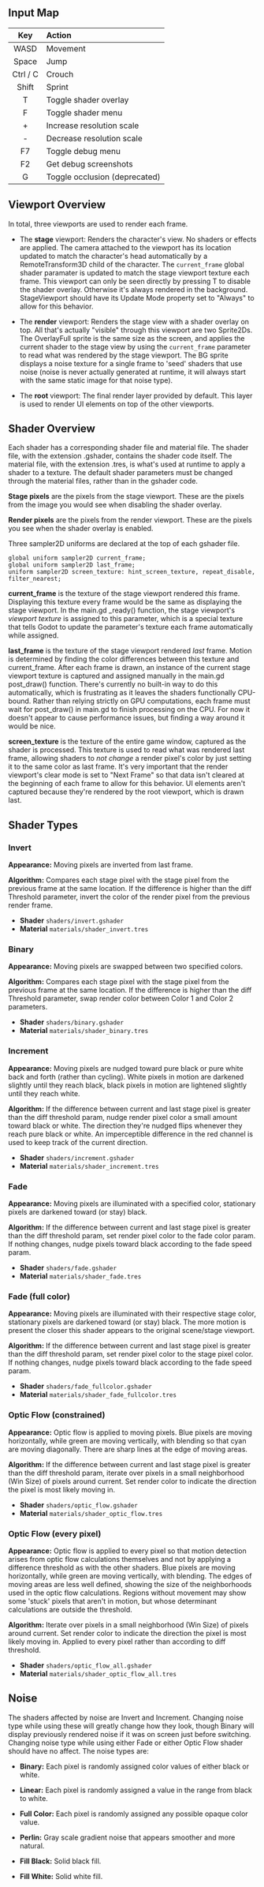 <!-- # Overview -->
## Input Map
| Key      | Action                        |
| :------: | :---------------------------- |
| WASD     | Movement                      |
| Space    | Jump                          |
| Ctrl / C | Crouch                        |
| Shift    | Sprint                        |
| T        | Toggle shader overlay         |
| F        | Toggle shader menu            |
| +        | Increase resolution scale     |
| -        | Decrease resolution scale     |
| F7       | Toggle debug menu             |
| F2       | Get debug screenshots         |
| G        | Toggle occlusion (deprecated) |

## Viewport Overview
In total, three viewports are used to render each frame.

* The **stage** viewport: Renders the character's view. No shaders or effects are applied. The camera attached to the viewport has its location updated to match the character's head automatically by a RemoteTransform3D child of the character. The `current_frame` global shader paramater is updated to match the stage viewport texture each frame. This viewport can only be seen directly by pressing T to disable the shader overlay. Otherwise it's always rendered in the background. StageViewport should have its Update Mode property set to "Always" to allow for this behavior.

* The **render** viewport: Renders the stage view with a shader overlay on top. All that's actually "visible" through this viewport are two Sprite2Ds. The OverlayFull sprite is the same size as the screen, and applies the current shader to the stage view by using the `current_frame` parameter to read what was rendered by the stage viewport. The BG sprite displays a noise texture for a single frame to 'seed' shaders that use noise (noise is never actually generated at runtime, it will always start with the same static image for that noise type).

* The **root** viewport: The final render layer provided by default. This layer is used to render UI elements on top of the other viewports.

## Shader Overview
Each shader has a corresponding shader file and material file. The shader file, with the extension .gshader, contains the shader code itself. The material file, with the extension .tres, is what's used at runtime to apply a shader to a texture. The default shader parameters must be changed through the material files, rather than in the gshader code.

**Stage pixels** are the pixels from the stage viewport. These are the pixels from the image you would see when disabling the shader overlay.

**Render pixels** are the pixels from the render viewport. These are the pixels you see when the shader overlay is enabled.

Three sampler2D uniforms are declared at the top of each gshader file.

```
global uniform sampler2D current_frame;
global uniform sampler2D last_frame;
uniform sampler2D screen_texture: hint_screen_texture, repeat_disable, filter_nearest;
```

**current_frame** is the texture of the stage viewport rendered *this* frame. Displaying this texture every frame would be the same as displaying the stage viewport. In the main.gd _ready() function, the stage viewport's *viewport texture* is assigned to this parameter, which is a special texture that tells Godot to update the parameter's texture each frame automatically while assigned.

**last_frame** is the texture of the stage viewport rendered *last* frame. Motion is determined by finding the color differences between this texture and current_frame. After each frame is drawn, an instance of the current stage viewport texture is captured and assigned manually in the main.gd post_draw() function. There's currently no built-in way to do this automatically, which is frustrating as it leaves the shaders functionally CPU-bound. Rather than relying strictly on GPU computations, each frame must wait for post_draw() in main.gd to finish processing on the CPU. For now it doesn't appear to cause performance issues, but finding a way around it would be nice.

**screen_texture** is the texture of the entire game window, captured as the shader is processed. This texture is used to read what was rendered last frame, allowing shaders to *not change* a render pixel's color by just setting it to the same color as last frame. It's very important that the render viewport's clear mode is set to "Next Frame" so that data isn't cleared at the beginning of each frame to allow for this behavior. UI elements aren't captured because they're rendered by the root viewport, which is drawn last.

## Shader Types

### Invert
**Appearance:** Moving pixels are inverted from last frame.

**Algorithm:** Compares each stage pixel with the stage pixel from the previous frame at the same location. If the difference is higher than the diff Threshold parameter, invert the color of the render pixel from the previous render frame.

* **Shader** `shaders/invert.gshader`
* **Material** `materials/shader_invert.tres`

### Binary
**Appearance:** Moving pixels are swapped between two specified colors.

**Algorithm:** Compares each stage pixel with the stage pixel from the previous frame at the same location. If the difference is higher than the diff Threshold parameter, swap render color between Color 1 and Color 2 parameters.
* **Shader** `shaders/binary.gshader`
* **Material** `materials/shader_binary.tres`

### Increment
**Appearance:** Moving pixels are nudged toward pure black or pure white back and forth (rather than cycling). White pixels in motion are darkened slightly until they reach black, black pixels in motion are lightened slightly until they reach white.

**Algorithm:** If the difference between current and last stage pixel is greater than the diff threshold param, nudge render pixel color a small amount toward black or white. The direction they're nudged flips whenever they reach pure black or white. An imperceptible difference in the red channel is used to keep track of the current direction.
* **Shader** `shaders/increment.gshader`
* **Material** `materials/shader_increment.tres`

### Fade
**Appearance:** Moving pixels are illuminated with a specified color, stationary pixels are darkened toward (or stay) black.

**Algorithm:** If the difference between current and last stage pixel is greater than the diff threshold param, set render pixel color to the fade color param. If nothing changes, nudge pixels toward black according to the fade speed param.
* **Shader** `shaders/fade.gshader`
* **Material** `materials/shader_fade.tres`

### Fade (full color)
**Appearance:** Moving pixels are illuminated with their respective stage color, stationary pixels are darkened toward (or stay) black. The more motion is present the closer this shader appears to the original scene/stage viewport.

**Algorithm:** If the difference between current and last stage pixel is greater than the diff threshold param, set render pixel color to the stage pixel color. If nothing changes, nudge pixels toward black according to the fade speed param.
* **Shader** `shaders/fade_fullcolor.gshader`
* **Material** `materials/shader_fade_fullcolor.tres`

### Optic Flow (constrained)
**Appearance:** Optic flow is applied to moving pixels. Blue pixels are moving horizontally, while green are moving vertically, with blending so that cyan are moving diagonally. There are sharp lines at the edge of moving areas.

**Algorithm:** If the difference between current and last stage pixel is greater than the diff threshold param, iterate over pixels in a small neighborhood (Win Size) of pixels around current. Set render color to indicate the direction the pixel is most likely moving in.
* **Shader** `shaders/optic_flow.gshader`
* **Material** `materials/shader_optic_flow.tres`

### Optic Flow (every pixel)
**Appearance:** Optic flow is applied to every pixel so that motion detection arises from optic flow calculations themselves and not by applying a difference threshold as with the other shaders. Blue pixels are moving horizontally, while green are moving vertically, with blending. The edges of moving areas are less well defined, showing the size of the neighborhoods used in the optic flow calculations. Regions without movement may show some 'stuck' pixels that aren't in motion, but whose determinant calculations are outside the threshold.

**Algorithm:** Iterate over pixels in a small neighborhood (Win Size) of pixels around current. Set render color to indicate the direction the pixel is most likely moving in. Applied to every pixel rather than according to diff threshold.
* **Shader** `shaders/optic_flow_all.gshader`
* **Material** `materials/shader_optic_flow_all.tres`


## Noise

The shaders affected by noise are Invert and Increment. Changing noise type while using these will greatly change how they look, though Binary will display previously rendered noise if it was on screen just before switching. Changing noise type while using either Fade or either Optic Flow shader should have no affect. The noise types are:

* **Binary:** Each pixel is randomly assigned color values of either black or white.
  
* **Linear:** Each pixel is randomly assigned a value in the range from black to white.
  
* **Full Color:** Each pixel is randomly assigned any possible opaque color value.
  
* **Perlin:** Gray scale gradient noise that appears smoother and more natural.
  
* **Fill Black:** Solid black fill.
  
* **Fill White:** Solid white fill.
  